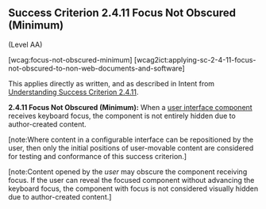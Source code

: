 ## Success Criterion 2.4.11 Focus Not Obscured (Minimum)

(Level AA)

[wcag:focus-not-obscured-minimum]
[wcag2ict:applying-sc-2-4-11-focus-not-obscured-to-non-web-documents-and-software]

This applies directly as written, and as described in Intent from [Understanding Success Criterion 2.4.11](https://www.w3.org/WAI/WCAG22/Understanding/focus-not-obscured-minimum.html#intent).

**2.4.11 Focus Not Obscured (Minimum):** When a [user interface component](https://www.w3.org/TR/WCAG22/#dfn-user-interface-components) receives keyboard focus, the component is not entirely hidden due to author-created content.

[note:Where content in a configurable interface can be repositioned by the user, then only the initial positions of user-movable content are considered for testing and conformance of this success criterion.]

[note:Content opened by the *user* may obscure the component receiving focus. If the user can reveal the focused component without advancing the keyboard focus, the component with focus is not considered visually hidden due to author-created content.]
